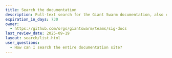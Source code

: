 ```yaml
---
title: Search the documentation
description: Full-text search for the Giant Swarm documentation, also covering the API documentation and release notes.
expiration_in_days: 730
owner:
  - https://github.com/orgs/giantswarm/teams/sig-docs
last_review_date: 2025-09-19
layout: search/list.html
user_questions:
  - How can I search the entire documentation site?
---
```

